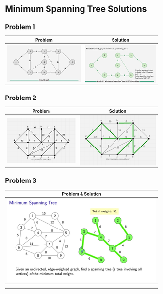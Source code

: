 # Minimum Spanning Tree Solutions

## Problem 1

| Problem | Solution |
|---------|----------|
| ![mst1](mst1.png) | ![mst1solve](mst1solve.png) |

## Problem 2 

| Problem | Solution |
|---------|----------|
| ![mst2](mst2.png) | ![mst2solve](mst2solve.png) |

## Problem 3

| Problem & Solution |
|--------------------|
| ![mst3](mst3.png) |

---

